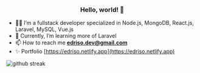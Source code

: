 <h3 align="center">Hello, world! 👋</h3>

- 🐱‍💻 I’m a fullstack developer specialized in Node.js, MongoDB, React.js, Laravel, MySQL, Vue.js
- 🌱 Currently, I’m learning more of Laravel
- 📫 How to reach me **edriso.dev@gmail.com**
- ✨ Portfolio [https://edriso.netlify.app](https://edriso.netlify.app)


<p><img align="center" src="https://github-readme-streak-stats.herokuapp.com/?user=edriso&" alt="github streak" /></p>
